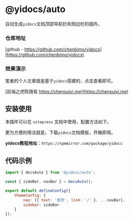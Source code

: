 # @yidocs/auto

自动生成`yidocs`文档顶部导航栏和侧边栏的插件。

### 仓库地址

[github - https://github.com/chenbimo/yidocs](https://github.com/chenbimo/yidocs)

### 效果演示

笔者的个人文章就是基于`yidocs`搭建的，点击查看即可。

[前端之虎陈随易 https://chensuiyi.me](https://chensuiyi.me)

## 安装使用

本插件可以在 `vitepress` 文档中使用，配置方法如下。

更为方便的用法就是，下载`yidocs`文档模板，开箱即用。

**yidocs教程地址**：`https://npmmirror.com/package/yidocs`

## 代码示例

```js
import { docsAuto } from '@yidocs/auto';

const { sideBar, navBar } = docsAuto();

export default defineConfig({
    themeConfig: {
        nav: [{ text: '首页', link: '/' }, ...navBar],
        sidebar: sideBar
    }
});
```
